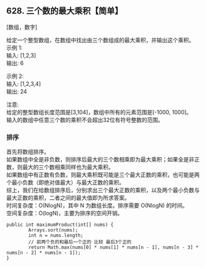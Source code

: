 ## 628. 三个数的最大乘积【简单】     
[数组，数字]     

给定一个整型数组，在数组中找出由三个数组成的最大乘积，并输出这个乘积。     
示例 1:    
输入: [1,2,3]    
输出: 6     

示例 2:    
输入: [1,2,3,4]    
输出: 24     

注意:    
给定的整型数组长度范围是[3,104]，数组中所有的元素范围是[-1000, 1000]。     
输入的数组中任意三个数的乘积不会超出32位有符号整数的范围。    

### 排序     
首先将数组排序。    
如果数组中全是非负数，则排序后最大的三个数相乘即为最大乘积；如果全是非正数，则最大的三个数相乘同样也为最大乘积。     
如果数组中有正数有负数，则最大乘积既可能是三个最大正数的乘积，也可能是两个最小负数（即绝对值最大）与最大正数的乘积。    
综上，我们在给数组排序后，分别求出三个最大正数的乘积，以及两个最小负数与最大正数的乘积，二者之间的最大值即为所求答案。     
时间复杂度：O(NlogN)，其中 N 为数组长度。排序需要 O(NlogN) 的时间。     
空间复杂度：O(logN)，主要为排序的空间开销。         
```
public int maximumProduct(int[] nums) {
        Arrays.sort(nums);
        int n = nums.length;
        // 前两个负的和最后一个正的 比较 最后3个正的
        return Math.max(nums[0] * nums[1] * nums[n - 1], nums[n - 3] * nums[n - 2] * nums[n - 1]);
}
```





















